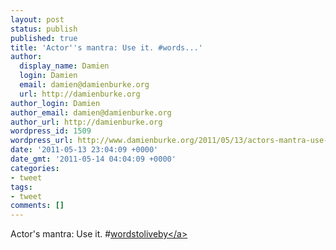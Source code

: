 ```yaml
---
layout: post
status: publish
published: true
title: 'Actor''s mantra: Use it. #words...'
author:
  display_name: Damien
  login: Damien
  email: damien@damienburke.org
  url: http://damienburke.org
author_login: Damien
author_email: damien@damienburke.org
author_url: http://damienburke.org
wordpress_id: 1509
wordpress_url: http://www.damienburke.org/2011/05/13/actors-mantra-use-it-words/
date: '2011-05-13 23:04:09 +0000'
date_gmt: '2011-05-14 04:04:09 +0000'
categories:
- tweet
tags:
- tweet
comments: []
---
```

<p>Actor's mantra: Use it. #<a href="http:&#47;&#47;search.twitter.com&#47;search?q=%23wordstoliveby" class="aktt_hashtag">wordstoliveby<&#47;a></p>
